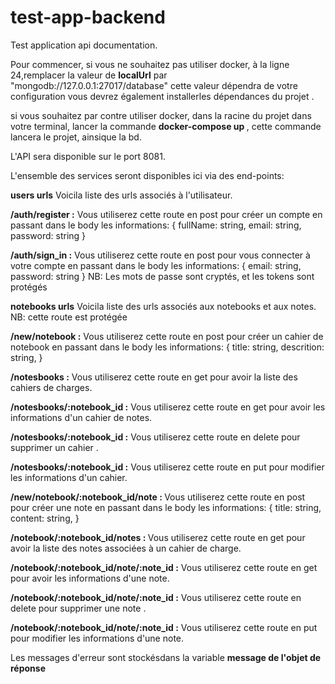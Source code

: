 # test-app-backend
Test application api documentation.


Pour commencer, si vous ne souhaitez pas utiliser docker, à la ligne 24,remplacer la valeur de <strong>localUrl</strong> par "mongodb://127.0.0.1:27017/database" cette valeur dépendra de votre configuration
vous devrez également installerles dépendances du projet
.

si vous souhaitez par contre utiliser docker, dans la racine du projet dans votre terminal, lancer la commande <strong>docker-compose up </strong>, cette commande lancera le projet, ainsique la bd.


L'API sera disponible sur le port 8081.

L'ensemble des services seront disponibles ici via des end-points:

<strong> users urls</strong>
Voicila liste des urls associés à l'utilisateur.


<strong> /auth/register :</strong>
  Vous utiliserez cette route en post pour créer un compte en passant dans le body les informations:
  {
    fullName: string,
    email: string,
    password: string
  }


<strong> /auth/sign_in :</strong>
  Vous utiliserez cette route en post pour vous connecter à votre compte en passant dans le body les informations:
  {
    email: string,
    password: string
  }
NB: Les mots de passe sont cryptés, et les tokens sont protégés
  
  
<strong> notebooks urls</strong>
Voicila liste des urls associés aux notebooks et aux notes.
NB: cette route est protégée

<strong> /new/notebook :</strong>
  Vous utiliserez cette route en post pour créer un cahier de notebook en passant dans le body les informations:
  {
    title: string,
    descrition: string,
  }
 
 
<strong> /notesbooks :</strong>
  Vous utiliserez cette route en get pour avoir la liste des cahiers de charges.
  
 
<strong> /notesbooks/:notebook_id :</strong>
  Vous utiliserez cette route en get pour avoir les informations d'un cahier de notes.
 
  
<strong> /notesbooks/:notebook_id :</strong>
  Vous utiliserez cette route en delete pour supprimer un cahier .
  
  
<strong> /notesbooks/:notebook_id :</strong>
  Vous utiliserez cette route en put pour modifier les informations d'un cahier.

  
<strong> /new/notebook/:notebook_id/note : </strong>
  Vous utiliserez cette route en post pour créer une note en passant dans le body les informations:
  {
    title: string,
    content: string,
  } 
 
 
<strong> /notebook/:notebook_id/notes : </strong>
  Vous utiliserez cette route en get pour avoir la liste des notes associées à un cahier de charge.
  
 
<strong> /notebook/:notebook_id/note/:note_id :</strong>
  Vous utiliserez cette route en get pour avoir les informations d'une note.
 
  
<strong> /notebook/:notebook_id/note/:note_id :</strong>
  Vous utiliserez cette route en delete pour supprimer une note .
  
  
<strong> /notebook/:notebook_id/note/:note_id :</strong>
  Vous utiliserez cette route en put pour modifier les informations d'une note.


Les messages d'erreur sont stockésdans la variable <strong>message de l'objet de réponse</strong>
